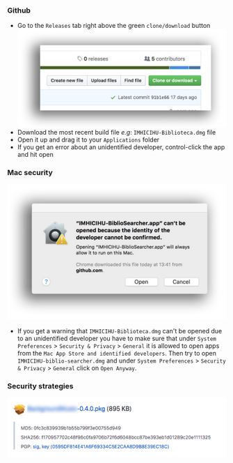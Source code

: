 ### Github
* Go to the `Releases` tab right above the green `clone/download` button
![github.jpg](/images/2861323947-clone_or_download.jpeg)
* Download the most recent build file _e.g_: `IMHICIHU-Biblioteca.dmg` file
* Open it up and drag it to your `Applications` folder
* If you get an error about an unidentified developer, control-click the app and hit open

### Mac security
![caveat.jpeg](/images/4208514379-searcher_error.jpeg)
* If you get a warning that `IMHICIHU-Biblioteca.dmg` can't be opened due to an unidentified developer you have to make sure that under `System Preferences` > `Security & Privacy` > `General` it is allowed to open apps from the `Mac App Store and identified developers`. Then try to open `IMHICIHU-biblio-searcher.dmg` and under `System Preferences` > `Security & Privacy` > `General` click on `Open Anyway`.

### Security strategies
![caveat.jpeg](/images/pgp.png)
